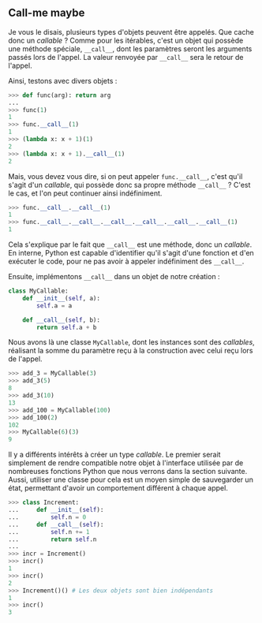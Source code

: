 ## Call-me maybe

Je vous le disais, plusieurs types d'objets peuvent être appelés. Que cache donc un *callable* ? Comme pour les itérables, c'est un objet qui possède une méthode spéciale, `__call__`, dont les paramètres seront les arguments passés lors de l'appel. La valeur renvoyée par `__call__` sera le retour de l'appel.

Ainsi, testons avec divers objets :

```python
>>> def func(arg): return arg
...
>>> func(1)
1
>>> func.__call__(1)
1
>>> (lambda x: x + 1)(1)
2
>>> (lambda x: x + 1).__call__(1)
2
```

Mais, vous devez vous dire, si on peut appeler `func.__call__`, c'est qu'il s'agit d'un *callable*, qui possède donc sa propre méthode `__call__` ? C'est le cas, et l'on peut continuer ainsi indéfiniment.

```python
>>> func.__call__.__call__(1)
1
>>> func.__call__.__call__.__call__.__call__.__call__.__call__(1)
1
```

Cela s'explique par le fait que `__call__` est une méthode, donc un *callable*.
En interne, Python est capable d'identifier qu'il s'agit d'une fonction et d'en exécuter le code, pour ne pas avoir à appeler indéfiniment des `__call__`.

Ensuite, implémentons `__call__` dans un objet de notre création :

```python
class MyCallable:
    def __init__(self, a):
        self.a = a

    def __call__(self, b):
        return self.a + b
```

Nous avons là une classe `MyCallable`, dont les instances sont des *callables*, réalisant la somme du paramètre reçu à la construction avec celui reçu lors de l'appel.

```python
>>> add_3 = MyCallable(3)
>>> add_3(5)
8
>>> add_3(10)
13
>>> add_100 = MyCallable(100)
>>> add_100(2)
102
>>> MyCallable(6)(3)
9
```

Il y a différents intérêts à créer un type *callable*. Le premier serait simplement de rendre compatible notre objet à l'interface utilisée par de nombreuses fonctions Python que nous verrons dans la section suivante.
Aussi, utiliser une classe pour cela est un moyen simple de sauvegarder un état, permettant d'avoir un comportement différent à chaque appel.

```python
>>> class Increment:
...     def __init__(self):
...         self.n = 0
...     def __call__(self):
...         self.n += 1
...         return self.n
...
>>> incr = Increment()
>>> incr()
1
>>> incr()
2
>>> Increment()() # Les deux objets sont bien indépendants
1
>>> incr()
3
```
